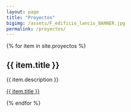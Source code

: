 ```yaml
---
layout: page
title: "Proyectos"
bigimg: /assets/F_edificio_lancis_BANNER.jpg
permalink: /proyectos/
---
```


<div class="row">
{% for item in site.proyectos %}
<div class="col-lg-4">
<h2>{{ item.title }}</h2>
<p>{{ item.description }}</p>
<p><a href="{{ item.url }}">{{ item.title }}</a></p>
</div>
{% endfor %}
</div>
